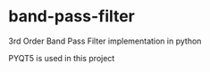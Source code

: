 # band-pass-filter
3rd Order Band Pass Filter implementation in python

PYQT5 is used in this project
